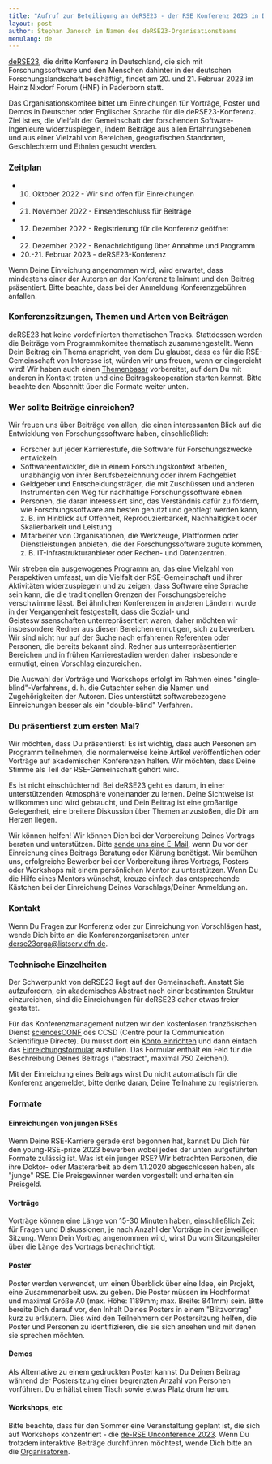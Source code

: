 ```yaml
---
title: "Aufruf zur Beteiligung an deRSE23 - der RSE Konferenz 2023 in Deutschland"
layout: post
author: Stephan Janosch im Namen des deRSE23-Organisationsteams
menulang: de
---
```


[deRSE23](https://de-rse23.sciencesconf.org/), die dritte Konferenz in Deutschland, die sich mit Forschungssoftware und den Menschen dahinter in der deutschen Forschungslandschaft beschäftigt, findet am 20. und 21. Februar 2023 im Heinz Nixdorf Forum (HNF) in Paderborn statt.

Das Organisationskomitee bittet um Einreichungen für Vorträge, Poster und Demos in Deutscher oder Englischer Sprache für die deRSE23-Konferenz. Ziel ist es, die Vielfalt der Gemeinschaft der forschenden Software-Ingenieure widerzuspiegeln, indem Beiträge aus allen Erfahrungsebenen und aus einer Vielzahl von Bereichen, geografischen Standorten, Geschlechtern und Ethnien gesucht werden.

### Zeitplan

* 10. Oktober 2022 - Wir sind offen für Einreichungen
* 21. November 2022 - Einsendeschluss für Beiträge
* 12. Dezember 2022 - Registrierung für die Konferenz geöffnet
* 22. Dezember 2022 - Benachrichtigung über Annahme und Programm
* 20.-21. Februar 2023 - deRSE23-Konferenz

Wenn Deine Einreichung angenommen wird, wird erwartet, dass mindestens einer der Autoren an der Konferenz teilnimmt und den Beitrag präsentiert. Bitte beachte, dass bei der Anmeldung Konferenzgebühren anfallen.

<!--more-->

### Konferenzsitzungen, Themen und Arten von Beiträgen

deRSE23 hat keine vordefinierten thematischen Tracks. Stattdessen werden die Beiträge vom Programmkomitee thematisch zusammengestellt. Wenn Dein Beitrag ein Thema anspricht, von dem Du glaubst, dass es für die RSE-Gemeinschaft von Interesse ist, würden wir uns freuen, wenn er eingereicht wird! Wir haben auch einen [Themenbasar](https://pad.gwdg.de/Ay1cw9IQS1S5H2wD5nL2LQ) vorbereitet, auf dem Du mit anderen in Kontakt treten und eine Beitragskooperation starten kannst. Bitte beachte den Abschnitt über die Formate weiter unten.

### Wer sollte Beiträge einreichen?

Wir freuen uns über Beiträge von allen, die einen interessanten Blick auf die Entwicklung von Forschungssoftware haben, einschließlich:

- Forscher auf jeder Karrierestufe, die Software für Forschungszwecke entwickeln
- Softwareentwickler, die in einem Forschungskontext arbeiten, unabhängig von ihrer Berufsbezeichnung oder ihrem Fachgebiet
- Geldgeber und Entscheidungsträger, die mit Zuschüssen und anderen Instrumenten den Weg für nachhaltige Forschungssoftware ebnen
- Personen, die daran interessiert sind, das Verständnis dafür zu fördern, wie Forschungssoftware am besten genutzt und gepflegt werden kann, z. B. im Hinblick auf Offenheit, Reproduzierbarkeit, Nachhaltigkeit oder Skalierbarkeit und Leistung
- Mitarbeiter von Organisationen, die Werkzeuge, Plattformen oder Dienstleistungen anbieten, die der Forschungssoftware zugute kommen, z. B. IT-Infrastrukturanbieter oder Rechen- und Datenzentren.

Wir streben ein ausgewogenes Programm an, das eine Vielzahl von Perspektiven umfasst, um die Vielfalt der RSE-Gemeinschaft und ihrer Aktivitäten widerzuspiegeln und zu zeigen, dass Software eine Sprache sein kann, die die traditionellen Grenzen der Forschungsbereiche verschwimme lässt. Bei ähnlichen Konferenzen in anderen Ländern wurde in der Vergangenheit festgestellt, dass die Sozial- und Geisteswissenschaften unterrepräsentiert waren, daher möchten wir insbesondere Redner aus diesen Bereichen ermutigen, sich zu bewerben.
Wir sind nicht nur auf der Suche nach erfahrenen Referenten oder Personen, die bereits bekannt sind. Redner aus unterrepräsentierten Bereichen und in frühen Karrierestadien werden daher insbesondere ermutigt, einen Vorschlag einzureichen.

Die Auswahl der Vorträge und Workshops erfolgt im Rahmen eines "single-blind"-Verfahrens, d. h. die Gutachter sehen die Namen und Zugehörigkeiten der Autoren. Dies unterstützt softwarebezogene Einreichungen besser als ein "double-blind" Verfahren.

### Du präsentierst zum ersten Mal?

Wir möchten, dass Du präsentierst! Es ist wichtig, dass auch Personen am Programm teilnehmen, die normalerweise keine Artikel veröffentlichen oder Vorträge auf akademischen Konferenzen halten. Wir möchten, dass Deine Stimme als Teil der RSE-Gemeinschaft gehört wird. 

Es ist nicht einschüchternd! Bei deRSE23 geht es darum, in einer unterstützenden Atmosphäre voneinander zu lernen. Deine Sichtweise ist willkommen und wird gebraucht, und Dein Beitrag ist eine großartige Gelegenheit, eine breitere Diskussion über Themen anzustoßen, die Dir am Herzen liegen.

Wir können helfen! Wir können Dich bei der Vorbereitung Deines Vortrags beraten und unterstützen. Bitte [sende uns eine E-Mail](mailto:derse23orga@listserv.dfn.de), wenn Du vor der Einreichung eines Beitrags Beratung oder Klärung benötigst. Wir bemühen uns, erfolgreiche Bewerber bei der Vorbereitung ihres Vortrags, Posters oder Workshops mit einem persönlichen Mentor zu unterstützen. Wenn Du die Hilfe eines Mentors wünschst, kreuze einfach das entsprechende Kästchen bei der Einreichung Deines Vorschlags/Deiner Anmeldung an.

### Kontakt

Wenn Du Fragen zur Konferenz oder zur Einreichung von Vorschlägen hast, wende Dich bitte an die Konferenzorganisatoren unter [derse23orga@listserv.dfn.de](mailto:derse23orga@listserv.dfn.de).

### Technische Einzelheiten

Der Schwerpunkt von deRSE23 liegt auf der Gemeinschaft. Anstatt Sie aufzufordern, ein akademisches Abstract nach einer bestimmten Struktur einzureichen, sind die Einreichungen für deRSE23 daher etwas freier gestaltet.

Für das Konferenzmanagement nutzen wir den kostenlosen französischen Dienst [sciencesCONF](https://www.sciencesconf.org) des CCSD (Centre pour la Communication Scientifique Directe). Du musst dort ein [Konto einrichten](https://de-rse23.sciencesconf.org/user/createaccount) und dann einfach das [Einreichungsformular](https://de-rse23.sciencesconf.org/user/submissions) ausfüllen. Das Formular enthält ein Feld für die Beschreibung Deines Beitrags ("abstract", maximal 750 Zeichen!).

Mit der Einreichung eines Beitrags wirst Du nicht automatisch für die Konferenz angemeldet, bitte denke  daran, Deine Teilnahme zu registrieren.

### Formate

#### Einreichungen von jungen RSEs

Wenn Deine RSE-Karriere gerade erst begonnen hat, kannst Du Dich für den young-RSE-prize 2023 bewerben wobei jedes der unten aufgeführten Formate zulässig ist. 
Was ist ein junger RSE? Wir betrachten Personen, die ihre Doktor- oder Masterarbeit ab dem 1.1.2020 abgeschlossen haben, als "junge" RSE. Die Preisgewinner werden vorgestellt und erhalten ein Preisgeld.

#### Vorträge

Vorträge können eine Länge von 15-30 Minuten haben, einschließlich Zeit für Fragen und Diskussionen, je nach Anzahl der Vorträge in der jeweiligen Sitzung. Wenn Dein Vortrag angenommen wird, wirst Du vom Sitzungsleiter über die Länge des Vortrags benachrichtigt.

#### Poster

Poster werden verwendet, um einen Überblick über eine Idee, ein Projekt, eine Zusammenarbeit usw. zu geben. Die Poster müssen im Hochformat und maximal Größe A0 (max. Höhe: 1189mm; max. Breite: 841mm) sein. Bitte bereite Dich darauf vor, den Inhalt Deines Posters in einem "Blitzvortrag" kurz zu erläutern. Dies wird den Teilnehmern der Postersitzung helfen, die Poster und Personen zu identifizieren, die sie sich ansehen und mit denen sie sprechen möchten.

#### Demos

Als Alternative zu einem gedruckten Poster kannst Du Deinen Beitrag während der Postersitzung einer begrenzten Anzahl von Personen vorführen. Du erhältst einen Tisch sowie etwas Platz drum herum.

#### Workshops, etc

Bitte beachte, dass für den Sommer eine Veranstaltung geplant ist, die sich auf Workshops konzentriert - die [de-RSE Unconference 2023](https://de-rse.org/unconf2023/). Wenn Du trotzdem interaktive Beiträge durchführen möchtest, wende Dich bitte an die [Organisatoren](mailto:derse23orga@listserv.dfn.de).